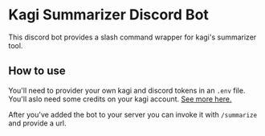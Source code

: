 # Kagi Summarizer Discord Bot

This discord bot provides a slash command wrapper for kagi's summarizer tool.

## How to use

You'll need to provider your own kagi and discord tokens in an `.env` file. You'll aslo need some credits on your kagi account. [See more here.](https://help.kagi.com/kagi/api/summarizer.html)

After you've added the bot to your server you can invoke it with `/summarize` and provide a url.
